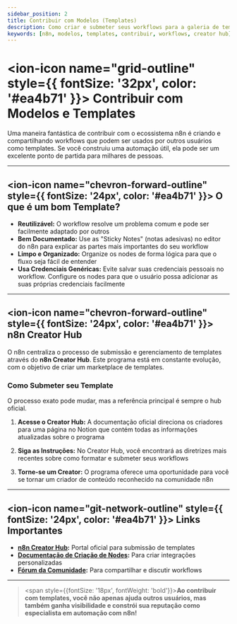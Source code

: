 ```yaml
---
sidebar_position: 2
title: Contribuir com Modelos (Templates)
description: Como criar e submeter seus workflows para a galeria de templates oficial do n8n
keywords: [n8n, modelos, templates, contribuir, workflows, creator hub]
---
```



# <ion-icon name="grid-outline" style={{ fontSize: '32px', color: '#ea4b71' }}></ion-icon> Contribuir com Modelos e Templates

Uma maneira fantástica de contribuir com o ecossistema n8n é criando e compartilhando workflows que podem ser usados por outros usuários como templates. Se você construiu uma automação útil, ela pode ser um excelente ponto de partida para milhares de pessoas.

---

## <ion-icon name="chevron-forward-outline" style={{ fontSize: '24px', color: '#ea4b71' }}></ion-icon> O que é um bom Template?

- **Reutilizável:** O workflow resolve um problema comum e pode ser facilmente adaptado por outros
- **Bem Documentado:** Use as "Sticky Notes" (notas adesivas) no editor do n8n para explicar as partes mais importantes do seu workflow
- **Limpo e Organizado:** Organize os nodes de forma lógica para que o fluxo seja fácil de entender
- **Usa Credenciais Genéricas:** Evite salvar suas credenciais pessoais no workflow. Configure os nodes para que o usuário possa adicionar as suas próprias credenciais facilmente

---

## <ion-icon name="chevron-forward-outline" style={{ fontSize: '24px', color: '#ea4b71' }}></ion-icon> n8n Creator Hub

O n8n centraliza o processo de submissão e gerenciamento de templates através do **n8n Creator Hub**. Este programa está em constante evolução, com o objetivo de criar um marketplace de templates.

### **Como Submeter seu Template**

O processo exato pode mudar, mas a referência principal é sempre o hub oficial.

1. **Acesse o Creator Hub:** A documentação oficial direciona os criadores para uma página no Notion que contém todas as informações atualizadas sobre o programa

2. **Siga as Instruções:** No Creator Hub, você encontrará as diretrizes mais recentes sobre como formatar e submeter seus workflows

3. **Torne-se um Creator:** O programa oferece uma oportunidade para você se tornar um criador de conteúdo reconhecido na comunidade n8n

---

## <ion-icon name="git-network-outline" style={{ fontSize: '24px', color: '#ea4b71' }}></ion-icon> Links Importantes

- **[n8n Creator Hub](https://www.notion.so/n8n/n8n-Creator-hub-7bd2cbe0fce0449198ecb23ff4a2f76f):** Portal oficial para submissão de templates
- **[Documentação de Criação de Nodes](https://docs.n8n.io/integrations/creating-nodes/):** Para criar integrações personalizadas
- **[Fórum da Comunidade](https://community.n8n.io/):** Para compartilhar e discutir workflows

---

> <span style={{fontSize: '18px', fontWeight: 'bold'}}>**Ao contribuir com templates, você não apenas ajuda outros usuários, mas também ganha visibilidade e constrói sua reputação como especialista em automação com n8n!**</span>
